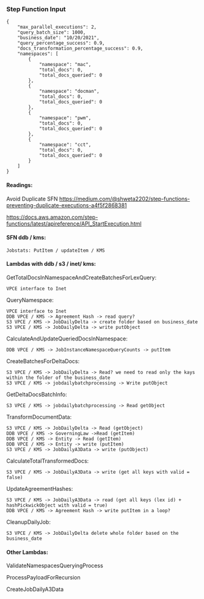 ### Step Function Input

    {
        "max_parallel_executions": 2,
        "query_batch_size": 1000,
        "business_date": "10/20/2021",
        "query_percentage_success": 0.9,
        "docs_transformation_percentage_success": 0.9,
        "namespaces": [
            {
                "namespace": "mac",
                "total_docs": 0,
                "total_docs_queried": 0
            },
            {
                "namespace": "docman",
                "total_docs": 0,
                "total_docs_queried": 0    
            },
            {
                "namespace": "pwm",
                "total_docs": 0,
                "total_docs_queried": 0    
            },
            {
                "namespace": "cct",
                "total_docs": 0,
                "total_docs_queried": 0
            }
        ]
    }


#### Readings:

Avoid Duplicate SFN
https://medium.com/@shweta2202/step-functions-preventing-duplicate-executions-a4f5f2868381

https://docs.aws.amazon.com/step-functions/latest/apireference/API_StartExecution.html

#### SFN ddb / kms:

    Jobstats: PutItem / updateItem / KMS

#### Lambdas with ddb / s3 / inet/ kms:
GetTotalDocsInNamespaceAndCreateBatchesForLexQuery:

    VPCE interface to Inet

QueryNamespace:
    
    VPCE interface to Inet
    DDB VPCE / KMS -> Agreement Hash -> read query?
    S3 VPCE / KMS -> JobDailyDelta -> create folder based on business_date
    S3 VPCE / KMS -> JobDailyDelta -> write putObject

CalculateAndUpdateQueriedDocsInNamespace:

    DDB VPCE / KMS -> JobInstanceNamespaceQueryCounts -> putItem

CreateBatchesForDeltaDocs:

    S3 VPCE / KMS -> JobDailyDelta -> Read? we need to read only the kays within the folder of the business_date
    S3 VPCE / KMS -> jobdailybatchprocessing -> Write putObject

GetDeltaDocsBatchInfo:
    
    S3 VPCE / KMS -> jobdailybatchprocessing -> Read getObject

TransformDocumentData:

    S3 VPCE / KMS -> JobDailyDelta -> Read (getObject)
    DDB VPCE / KMS -> GoverningLaw ->Read (getItem)
    DDB VPCE / KMS -> Entity -> Read (getItem)
    DDB VPCE / KMS -> Entity -> write (putItem)
    S3 VPCE / KMS -> JobDailyA3Data -> write (putObject)

CalculateTotalTransformedDocs: 
    
    S3 VPCE / KMS -> JobDailyA3Data -> write (get all keys with valid = false)

UpdateAgreementHashes: 

    S3 VPCE / KMS -> JobDailyA3Data -> read (get all keys (lex id) + hashPickwickObject with valid = true)
    DDB VPCE / KMS -> Agreement Hash -> write putItem in a loop?

CleanupDailyJob:

    S3 VPCE / KMS -> JobDailyDelta delete whole folder based on the business_date

#### Other Lambdas:
ValidateNamespacesQueryingProcess

ProcessPayloadForRecursion

CreateJobDailyA3Data
